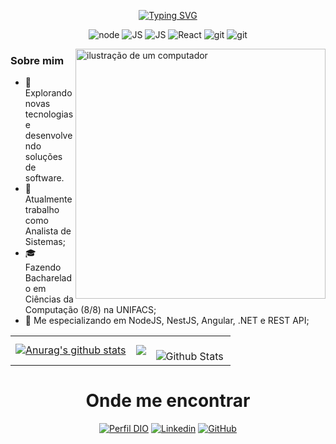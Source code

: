 <div align='center'>

[![Typing SVG](https://readme-typing-svg.demolab.com?font=Fira+Code&duration=3000&pause=1000&random=false&width=435&lines=Ol%C3%A1+%F0%9F%91%8B%2C+meu+nome+%C3%A9+Gabriel;Seja+bem-vindo+ao+meu+perfil+%E2%9C%A8;Espero+que+goste+%F0%9F%98%81)](https://git.io/typing-svg)
  
![node](https://img.shields.io/badge/nodejs-0D1117?style=for-the-badge&logo=node.js&logoColor=green)
![JS](https://img.shields.io/badge/javascript-0D1117?style=for-the-badge&logo=javascript&logoColor=F7DF1E)
![JS](https://img.shields.io/badge/typescript-0D1117?style=for-the-badge&logo=typescript&logoColor=blue)
![React](https://img.shields.io/badge/react-0D1117?style=for-the-badge&logo=react&logoColor=38B2AC)
![git](https://img.shields.io/badge/git-0D1117?style=for-the-badge&logo=git&logoColor=red)
![git](https://img.shields.io/badge/mysql-0D1117?style=for-the-badge&logo=mysql&logoColor=FFFFFF)

</div>

  <img src="https://raw.githubusercontent.com/MicaelliMedeiros/micaellimedeiros/master/image/computer-illustration.png" alt="ilustração de um computador" min-width="400px" max-width="400px" width="400px" align="right">

<div align="left">
  <h3>Sobre mim</h3>
  
  - 🤔 Explorando novas tecnologias e desenvolvendo soluções de software.
  - 💼 Atualmente trabalho como Analista de Sistemas;
  - 🎓 Fazendo Bacharelado em Ciências da Computação (8/8) na UNIFACS;
  - 🌱 Me especializando em NodeJS, NestJS, Angular, .NET e REST API;
</div>

<table>
  <tr>
    <td>
      <a href="https://github.com/gabrielsantos969/github-readme-stats"><img align="center" src="https://github-readme-stats.vercel.app/api?username=gabrielsantos969&show_icons=true&include_all_commits=true&theme=dark&hide_border=true&count_private=true" alt="Anurag's github stats" /></a>
    </td>
    <td>
      <a href="https://github.com/gabrielsantos969/github-readme-stats"><img align="center" src="https://github-readme-stats.vercel.app/api/top-langs/?username=gabrielsantos969&layout=compact&theme=dark&hide_border=false&count_private=true" /></a>
    </td>
    <td>
      <br />
      <img
        align="left"
        src="https://github-readme-streak-stats.herokuapp.com/?user=gabrielsantos969&theme=dark&hide_border=false"
        alt="Github Stats"
      />
    </td>
  </tr>
</table>

<div align='center'>
<h1>Onde me encontrar</h1>

[![Perfil DIO](https://img.shields.io/badge/-Meu%20Perfil%20na%20DIO-30A3DC?style=flap)](https://www.dio.me/users/gabrielsantos98898)
[![Linkedin](https://img.shields.io/badge/-Gabriel_Santos-blue?style=flat-square&logo=Linkedin&logoColor=white&link=https://www.linkedin.com/in/gabriel-santos-b53632196/)](https://www.linkedin.com/in/gabriel-santos-b53632196/)
[![GitHub](https://img.shields.io/github/followers/gabrielsantos969?label=follow&style=social)](https://github.com/gabrielsantos969)
  
</div>
